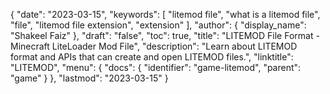 {
  "date": "2023-03-15",
  "keywords": [
    "litemod file",
    "what is a litemod file",
    "file",
    "litemod file extension",
    "extension"
  ],
  "author": {
    "display_name": "Shakeel Faiz"
  },
  "draft": "false",
  "toc": true,
  "title": "LITEMOD File Format - Minecraft LiteLoader Mod File",
  "description": "Learn about LITEMOD format and APIs that can create and open LITEMOD files.",
  "linktitle": "LITEMOD",
  "menu": {
    "docs": {
      "identifier": "game-litemod",
      "parent": "game"
    }
  },
  "lastmod": "2023-03-15"
}
